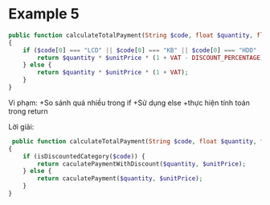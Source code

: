 # Example 5

```php
public function calculateTotalPayment(String $code, float $quantity, float unitPrice)
{   
    if ($code[0] === "LCD" || $code[0] === "KB" || $code[0] === "HDD" || $code[0] === "CPU") {
        return $quantity * $unitPrice * (1 + VAT - DISCOUNT_PERCENTAGE);
    } else {
        return $quantity * $unitPrice * (1 + VAT);
    }
}
```
Vi phạm: 
+So sánh quá nhiều trong if
+Sử dụng else
+thực hiện tính toán trong return

 Lời giải:

```php
 public function calculateTotalPayment(String $code, float $quantity, float unitPrice)
{   
    if (isDiscountedCategory($code)) {
        return caculatePaymentWithDiscount($quantity, $unitPrice);
    } else {
        return caculatePayment($quantity, $unitPrice);
    }
}
```
